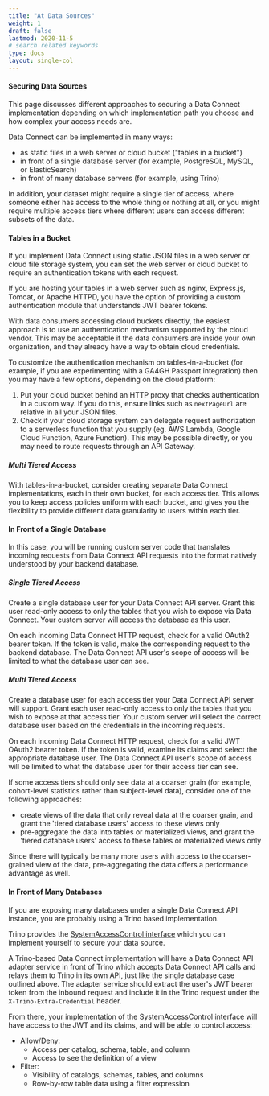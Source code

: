 ```yaml
---
title: "At Data Sources"
weight: 1
draft: false
lastmod: 2020-11-5
# search related keywords
type: docs
layout: single-col
---
```

#### Securing Data Sources

This page discusses different approaches to securing a Data Connect implementation depending on which implementation path you choose and how complex your access needs are.

Data Connect can be implemented in many ways:

* as static files in a web server or cloud bucket ("tables in a bucket")
* in front of a single database server (for example, PostgreSQL, MySQL, or ElasticSearch)
* in front of many database servers (for example, using Trino)

In addition, your dataset might require a single tier of access, where someone either has access to the whole thing or nothing at all, or you might require multiple access tiers where different users can access different subsets of the data.

#### Tables in a Bucket

If you implement Data Connect using static JSON files in a web server or cloud file storage system, you can set the web server or cloud bucket to require an authentication tokens with each request.

If you are hosting your tables in a web server such as nginx, Express.js, Tomcat, or Apache HTTPD, you have the option of providing a custom authentication module that understands JWT bearer tokens.

With data consumers accessing cloud buckets directly, the easiest approach is to use an authentication mechanism supported by the cloud vendor. This may be acceptable if the data consumers are inside your own organization, and they already have a way to obtain cloud credentials.

To customize the authentication mechanism on tables-in-a-bucket (for example, if you are experimenting with a GA4GH Passport integration) then you may have a few options, depending on the cloud platform:

1. Put your cloud bucket behind an HTTP proxy that checks authentication in a custom way. If you do this, ensure links such as `nextPageUrl` are relative in all your JSON files.
1. Check if your cloud storage system can delegate request authorization to a serverless function that you supply (eg. AWS Lambda, Google Cloud Function, Azure Function). This may be possible directly, or you may need to route requests through an API Gateway.

##### Multi Tiered Access

With tables-in-a-bucket, consider creating separate Data Connect implementations, each in their own bucket, for each access tier. This allows you to keep access policies uniform with each bucket, and gives you the flexibility to provide different data granularity to users within each tier. 

#### In Front of a Single Database

In this case, you will be running custom server code that translates incoming requests from Data Connect API requests into the format natively understood by your backend database.

##### Single Tiered Access

Create a single database user for your Data Connect API server. Grant this user read-only access to only the tables that you wish to expose via Data Connect. Your custom server will access the database as this user.

On each incoming Data Connect HTTP request, check for a valid OAuth2 bearer token. If the token is valid, make the corresponding request to the backend database. The Data Connect API user's scope of access will be limited to what the database user can see.

##### Multi Tiered Access

Create a database user for each access tier your Data Connect API server will support. Grant each user read-only access to only the tables that you wish to expose at that access tier. Your custom server will select the correct database user based on the credentials in the incoming requests.

On each incoming Data Connect HTTP request, check for a valid JWT OAuth2 bearer token. If the token is valid, examine its claims and select the appropriate database user. The Data Connect API user's scope of access will be limited to what the database user for their access tier can see.

If some access tiers should only see data at a coarser grain (for example, cohort-level statistics rather than subject-level data), consider one of the following approaches:

* create views of the data that only reveal data at the coarser grain, and grant the 'tiered database users' access to these views only
* pre-aggregate the data into tables or materialized views, and grant the 'tiered database users' access to these tables or materialized views only

Since there will typically be many more users with access to the coarser-grained view of the data, pre-aggregating the data offers a performance advantage as well.

#### In Front of Many Databases

If you are exposing many databases under a single Data Connect API instance, you are probably using a Trino based implementation.

Trino provides the [SystemAccessControl interface](https://github.com/trinodb/trino/blob/master/core/trino-spi/src/main/java/io/trino/spi/security/SystemAccessControl.java) which you can implement yourself to secure your data source.

A Trino-based Data Connect implementation will have a Data Connect API adapter service in front of Trino which accepts Data Connect API calls and relays them to Trino in its own API, just like the single database case outlined above. The adapter service should extract the user's JWT bearer token from the inbound request and include it in the Trino request under the `X-Trino-Extra-Credential` header.

From there, your implementation of the SystemAccessControl interface will have access to the JWT and its claims, and will be able to control access:

* Allow/Deny:
  * Access per catalog, schema, table, and column
  * Access to see the definition of a view
* Filter:
  * Visibility of catalogs, schemas, tables, and columns
  * Row-by-row table data using a filter expression
